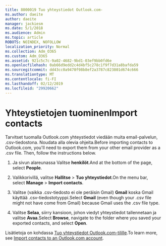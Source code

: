 ```yaml
---
title: 8000019 Tuo yhteystiedot Outlook.com-
ms.author: daeite
author: daeite
manager: jackiesm
ms.date: 5/1/2018
ms.audience: Admin
ms.topic: article
ROBOTS: NOINDEX, NOFOLLOW
localization_priority: Normal
ms.collection: Adm_O365
ms.custom: Adm_O365
ms.assetid: 921c5c7c-9a02-4682-9bd1-03ef9bb0fd6e
ms.openlocfilehash: 0ab66d9edd2c4d4bf5c278c1f9f7d31a8bafda59
ms.sourcegitcommit: dd43cc0a9470f98b8ef2a3787c823801d674c666
ms.translationtype: MT
ms.contentlocale: fi-FI
ms.lasthandoff: 02/12/2019
ms.locfileid: "29920662"
---
```

# <a name="import-contacts"></a><span data-ttu-id="6f1e7-102">Yhteystietojen tuominen</span><span class="sxs-lookup"><span data-stu-id="6f1e7-102">Import contacts</span></span>

<span data-ttu-id="6f1e7-p101">Tarvitset tuomalla Outlook.com yhteystiedot viedään muita email-palvelun, .csv-tiedostona. Noudata alla olevia ohjeita.</span><span class="sxs-lookup"><span data-stu-id="6f1e7-p101">Before importing contacts to Outlook.com, you'll need to export them from your other email provider as a .csv file. Then, follow the instructions below.</span></span>
  
1. <span data-ttu-id="6f1e7-105">Ja sivun alareunassa Valitse **henkilöt**.</span><span class="sxs-lookup"><span data-stu-id="6f1e7-105">And at the bottom of the page, select **People**.</span></span> 
    
2. <span data-ttu-id="6f1e7-106">Valikkorivillä, valitse **Hallitse** \> **Tuo yhteystiedot**.</span><span class="sxs-lookup"><span data-stu-id="6f1e7-106">On the menu bar, select **Manage** \> **Import contacts**.</span></span> 
    
3. <span data-ttu-id="6f1e7-107">Valitse (vaikka .csv-tiedosto ei ole peräisin Gmail) **Gmail** koska Gmail käyttää .csv-tiedostotyyppi.</span><span class="sxs-lookup"><span data-stu-id="6f1e7-107">Select **Gmail** (even though your .csv file might not have come from Gmail) because Gmail uses the .csv file type.</span></span> 
    
4. <span data-ttu-id="6f1e7-108">Valitse **Selaa**, siirry kansioon, johon viedyt yhteystiedot tallennetaan ja valitse **Avaa**.</span><span class="sxs-lookup"><span data-stu-id="6f1e7-108">Select **Browse**, navigate to the folder where you saved your exported contacts, and select **Open**.</span></span> 
    
<span data-ttu-id="6f1e7-109">Lisätietoja on kohdassa [Tuo yhteystiedot Outlook.com-tilille](https://go.microsoft.com/fwlink/p/?linkid=873136).</span><span class="sxs-lookup"><span data-stu-id="6f1e7-109">To learn more, see [Import contacts to an Outlook.com account](https://go.microsoft.com/fwlink/p/?linkid=873136).</span></span>
  

